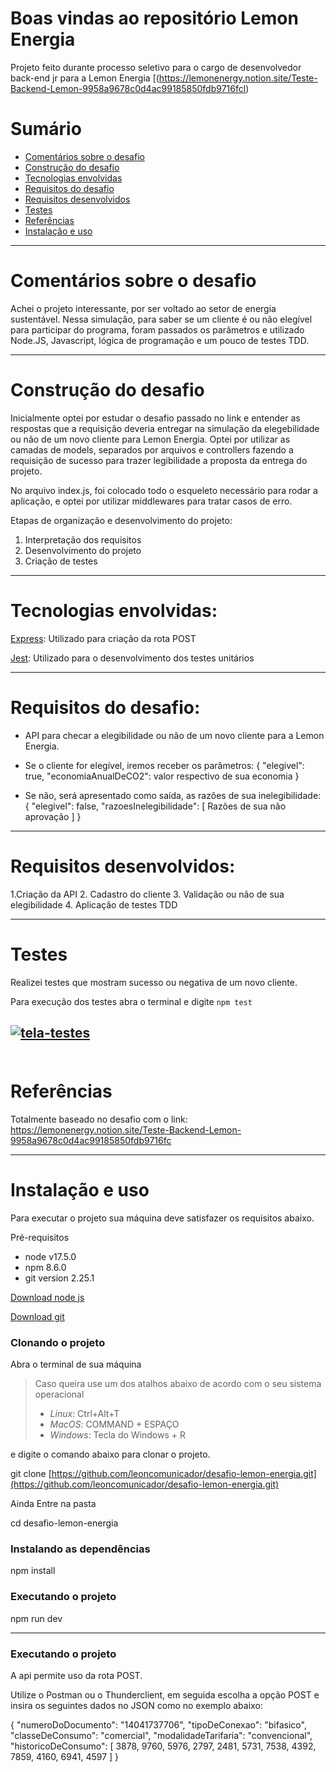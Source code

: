 # Boas vindas ao repositório Lemon Energia
Projeto feito durante processo seletivo para o cargo de desenvolvedor back-end jr para a Lemon Energia [(https://lemonenergy.notion.site/Teste-Backend-Lemon-9958a9678c0d4ac99185850fdb9716fcl)



# Sumário

- [Comentários sobre o desafio](#comentários-sobre-o-desafio)
- [Construção do desafio](#construção-do-desafio)
- [Tecnologias envolvidas](#tecnologias-envolvidas)
- [Requisitos do desafio](#requisitos-do-desafio)
- [Requisitos desenvolvidos](#requisitos-desenvolvidos)
- [Testes](#testes)
- [Referências](#referências)
- [Instalação e uso](#instalação-e-uso)

---

#  Comentários sobre o desafio

Achei o projeto interessante, por ser voltado ao setor de energia sustentável. Nessa simulação, para saber se um cliente é ou não elegível para participar do programa, foram passados os parâmetros e utilizado Node.JS, Javascript, lógica de programação e um pouco de testes TDD.

---

# Construção do desafio

Inicialmente optei por estudar o desafio passado no link e entender as respostas que a requisição deveria entregar na simulação da elegebilidade ou não de um novo cliente para Lemon Energia. Optei por utilizar as camadas de models, separados por arquivos e controllers fazendo a requisição de sucesso para trazer legibilidade a proposta da entrega do projeto.

No arquivo index.js, foi colocado todo o esqueleto necessário para rodar a aplicação, e optei por utilizar middlewares para tratar casos de erro.

Etapas de organização e desenvolvimento do projeto:

 1. Interpretação dos requisitos
 2. Desenvolvimento do projeto
 3. Criação de testes

---

# Tecnologias envolvidas:
[Express](https://expressjs.com/pt-br/): Utilizado para criação da rota POST

[Jest](https://jestjs.io/pt-BR/): Utilizado para o desenvolvimento dos testes unitários

---

# Requisitos do desafio:


 - API para checar a elegibilidade ou não de um novo cliente para a Lemon Energia.
 - Se o cliente for elegível, iremos receber os parâmetros: {  "elegivel":  true,  "economiaAnualDeCO2":  valor respectivo de sua economia  }
 
 - Se não, será apresentado como saída, as razões de sua inelegibilidade: { "elegivel": false, "razoesInelegibilidade": [ Razões de sua não aprovação ] }

---

# Requisitos desenvolvidos:

 1.Criação da API
 2. Cadastro do cliente
 3. Validação ou não de sua elegibilidade
 4. Aplicação de testes TDD

---



# Testes

Realizei testes que mostram sucesso ou negativa de um novo cliente.

Para execução dos testes abra o terminal e digite `npm test`

<a href="https://ibb.co/k8hK0g5"><img src="https://i.ibb.co/4TjWMZK/tela-testes.png" alt="tela-testes" border="0"></a><br /><a target='_blank' href='https://pt-br.imgbb.com/'></a><br />
---


#  Referências

Totalmente baseado no desafio com o link:
https://lemonenergy.notion.site/Teste-Backend-Lemon-9958a9678c0d4ac99185850fdb9716fc

---
# Instalação e uso

Para executar o projeto sua máquina deve satisfazer os requisitos abaixo.  
  
Pré-requisitos  
  
  
 - node v17.5.0  
 - npm 8.6.0  
 - git version 2.25.1  
  
  
  
[Download node js](https://nodejs.org/en/)  
  
[Download git](https://git-scm.com/book/en/v2/Getting-Started-Installing-Git)  
  
### Clonando o projeto  
  
Abra o terminal de sua máquina

> Caso queira use um dos atalhos abaixo de acordo com o seu sistema
> operacional
>  - *Linux*: Ctrl+Alt+T
>  - *MacOS*: COMMAND + ESPAÇO
>  - *Windows*: Tecla do Windows + R

e digite o comando abaixo para clonar o projeto.  
  
  
git clone [https://github.com/leoncomunicador/desafio-lemon-energia.git](https://github.com/leoncomunicador/desafio-lemon-energia.git)  
  
  
  
Ainda Entre na pasta  
  
  
cd desafio-lemon-energia
  
  
  
### Instalando as dependências  
  
  
npm install  
  
  
  
### Executando o projeto  
  
  
npm run dev
  
  
---------

### Executando o projeto

A api permite uso da rota POST.

Utilize o Postman ou o Thunderclient, em seguida escolha a opção POST e insira os seguintes dados no JSON como no exemplo abaixo:

{
  "numeroDoDocumento": "14041737706",
  "tipoDeConexao": "bifasico",
  "classeDeConsumo": "comercial",
  "modalidadeTarifaria": "convencional",
  "historicoDeConsumo": [
    3878,
    9760,
    5976,
    2797,
    2481,
    5731,
    7538,
    4392,
    7859,
    4160,
    6941,
    4597
  ]
}
